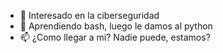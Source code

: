 - 👀 Interesado en la ciberseguridad
- 🌱 Aprendiendo bash, luego le damos al python
- 📫 ¿Como llegar a mi? Nadie puede, estamos?
